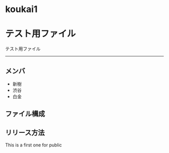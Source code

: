 # koukai1
# テスト用ファイル
テスト用ファイル

---

## メンバ
* 新樹
* 渋谷
* 白金

## ファイル構成

## リリース方法



This is a first one for public 
